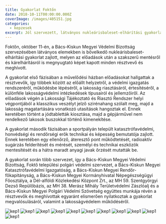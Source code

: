 ```yaml
---
title: Gyakorlat Foktőn
date: 2018-10-11T00:00:00.000Z
coverImage: /images/405151.jpg
categories:
  - kepzesek
excerpt: Jól szervezett, látványos nukleárisbaleset-elhárítási gyakorlat Foktőn
---
```


Foktőn, október 11-én, a Bács-Kiskun Megyei Védelmi Bizottság szervezésében látványos elemekben is bővelkedő nukleárisbaleset-elhárítási gyakorlat zajlott, melyen az előadások után a szakszerű mentésről és kárelhárításról is megnyugtató képet kapott minden résztvevő és meghívott.

A gyakorlat első fázisában a művelődési házban előadásokat hallgattak a résztvevők, így többek között az előállt helyzetről, a védelmi igazgatás rendszeréről, működésbe lépéséről, a lakosság riasztásáról, értesítéséről, a különféle lakosságvédelmi intézkedések típusairól és jellemzőiről. Az előadások végén a Lakossági Tájékoztató és Riasztó Rendszer helyi végpontjából a klasszikus veszélyt jelző szirénahang szólalt meg, majd a lakosság magatartására vonatkozó utasítások hangoztak el.  Ennek keretében történt a jódtabletták kiosztása, majd a gépjárművel nem rendelkező lakosok buszokkal történő kimenekítése.

A gyakorlat második fázisában a sportpályán települt katasztrófavédelmi, honvédségi és rendőrségi erők technikai és képesség bemutatója zajlott. Ennek keretében egy ellenőrző, áteresztő pont működtetését, radioaktív sugárzás felderítését és mérését, személyi és technikai eszközök mentesítését és a hátra maradt anyagi javak őrzését mutatták be.

A gyakorlat során több szervezet, így a Bács-Kiskun Megyei Védelmi Bizottság, Foktő települési polgári védelmi szervezet, a Bács-Kiskun Megyei Katasztrófavédelmi Igazgatóság, a Bács-Kiskun Megyei Rendőr-főkapitányság, a Bács-Kiskun Megyei Kormányhivatal Népegészségügyi Főosztálya, a Dél-alföldi Közlekedési Központ Zrt., az MH 59. Szentgyörgyi Dezső Repülőbázis, az MH 38. Merász Mihály Területvédelmi Zászlóalj és a Bács-Kiskun Megyei Polgári Védelmi Szövetség együttes munkája révén a résztvevők és meghívottak egyaránt elismerően nyilatkoztak a gyakorlat megvalósulásáról, valamint a lakosságvédelem működéséről.

![kep1](/images/405145.jpg)
![kep1](/images/405146.jpg)
![kep1](/images/405147.jpg)
![kep1](/images/405148.jpg)
![kep1](/images/405149.jpg)
![kep1](/images/405150.jpg)
![kep1](/images/405151.jpg)
![kep1](/images/405152.jpg)
![kep1](/images/405153.jpg)
![kep1](/images/405154.jpg)
![kep1](/images/405155.jpg)
